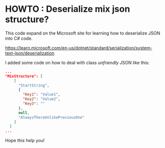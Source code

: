 # HOWTO : Deserialize mix json structure?

This code expand on the Microsoft site for learning how to deserialize JSON into C# code.

<https://learn.microsoft.com/en-us/dotnet/standard/serialization/system-text-json/deserialization>

I added some code on how to deal with class _unfriendly_ JSON like this:

```json
...
"MixStructure": [
    [
      "StartString",
      {
        "Key1": "Value1",
        "Key2": "Value2",
        "Key3": ""
      },
      null,
      "AlwaysThereUnlikePreviousOne"
    ]
  ]
...
```

Hope this help you!
